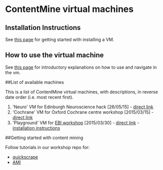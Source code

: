 # ContentMine virtual machines

## Installation Instructions
See [this page](installation_instructions.md) for getting started with installing a VM.

## How to use the virtual machine

See [this page](using_contentmine_vm.md) for introductory explanations on how to use and navigate in the vm.

##List of available machines

This is a list of ContentMine virtual machines, with descriptions, in reverse date order (i.e. most recent first).

1. 'Neuro' VM for Edinburgh Neuroscience hack [26/05/15] - [direct link](https://www.dropbox.com/s/yes9af47fn8vnz7/ContentMine-VM.ova?dl=0)
2. 'Cochrane' VM for Oxford Cochrane centre workshop [2015/03/15] - [direct link](https://drive.google.com/file/d/0B6ChGXuXmOEDemRtb1JBakREYWc/view?usp=sharing)
3. 'Playground' VM for [EBI workshop](https://github.com/ContentMine/EBI_workshop_20150330) [2015/03/30] - [direct link](https://drive.google.com/uc?export=download&confirm=dp8f&id=0B6ChGXuXmOEDNWx2d0EwbDkyY00) - [installation instructions](https://github.com/ContentMine/EBI_workshop_20150330/blob/master/docs/pre-workshop_installation.pdf)

##Getting started with content mining

Follow tutorials in our workshop repo for:
* [quickscrape](https://github.com/ContentMine/workshops/tree/master/sessions/demo_scraping)
* [AMI](https://github.com/ContentMine/workshops/tree/master/sessions/demo_ami)
